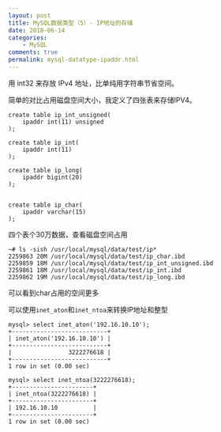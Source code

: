 ```yaml
---
layout: post
title: MySQL数据类型（5）- IP地址的存储
date: 2018-06-14
categories:
    - MySQL
comments: true
permalink: mysql-datatype-ipaddr.html
---
```


用 int32 来存放 IPv4 地址，比单纯用字符串节省空间。

简单的对比占用磁盘空间大小，我定义了四张表来存储IPV4。

```
create table ip_int_unsigned( 
	ipaddr int(11) unsigned
);

create table ip_int( 
	ipaddr int(11)
);

create table ip_long( 
	ipaddr bigint(20)
);


create table ip_char( 
	ipaddr varchar(15)
);
```

四个表个30万数据，查看磁盘空间占用

```
~# ls -sish /usr/local/mysql/data/test/ip*
2259863 20M /usr/local/mysql/data/test/ip_char.ibd  
2259859 18M /usr/local/mysql/data/test/ip_int_unsigned.ibd
2259861 18M /usr/local/mysql/data/test/ip_int.ibd   
2259862 19M /usr/local/mysql/data/test/ip_long.ibd
```

可以看到char占用的空间更多

可以使用`inet_aton`和`inet_ntoa`来转换IP地址和整型

```
mysql> select inet_aton('192.16.10.10');
+---------------------------+
| inet_aton('192.16.10.10') |
+---------------------------+
|                3222276618 |
+---------------------------+
1 row in set (0.00 sec)

mysql> select inet_ntoa(3222276618);
+-----------------------+
| inet_ntoa(3222276618) |
+-----------------------+
| 192.16.10.10          |
+-----------------------+
1 row in set (0.00 sec)
```



